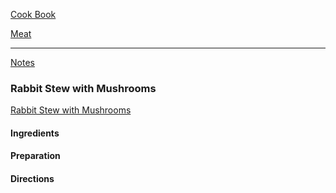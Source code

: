 [Cook Book](https://github.com/vmsmith/CookBook/blob/master/README.md)  

[Meat](https://github.com/vmsmith/CookBook/blob/master/meat.md)  

-----  

[Notes](https://github.com/vmsmith/CookBook/blob/master/notes.md)  

### Rabbit Stew with Mushrooms 

[Rabbit Stew with Mushrooms](https://www.simplyrecipes.com/recipes/rabbit_stew_with_mushrooms/)  


#### Ingredients  


#### Preparation  


#### Directions  
